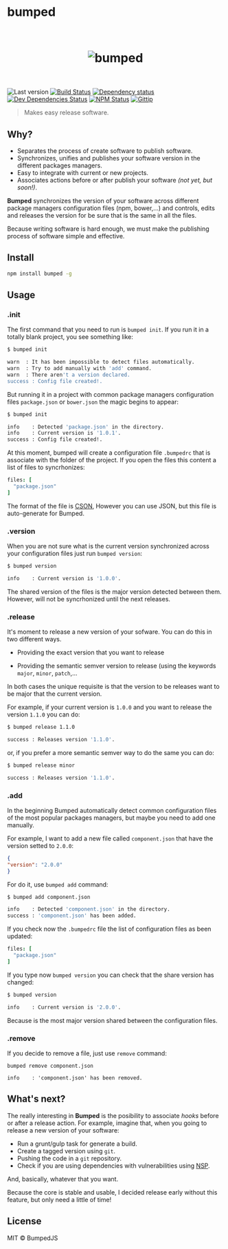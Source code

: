 # bumped

<h1 align="center">
  <br>
  <img src="http://i.imgur.com/DmMbFwL.png" alt="bumped">
  <br>
  <br>
</h1>

![Last version](https://img.shields.io/github/tag/bumped/bumped.svg?style=flat-square)
[![Build Status](http://img.shields.io/travis/bumped/bumped/master.svg?style=flat-square)](https://travis-ci.org/bumped/bumped)
[![Dependency status](http://img.shields.io/david/bumped/bumped.svg?style=flat-square)](https://david-dm.org/bumped/bumped)
[![Dev Dependencies Status](http://img.shields.io/david/dev/bumped/bumped.svg?style=flat-square)](https://david-dm.org/bumped/bumped#info=devDependencies)
[![NPM Status](http://img.shields.io/npm/dm/bumped.svg?style=flat-square)](https://www.npmjs.org/package/bumped)
[![Gittip](http://img.shields.io/gittip/kikobeats.svg?style=flat-square)](https://www.gittip.com/kikobeats)

> Makes easy release software.

## Why?

- Separates the process of create software to publish software.
- Synchronizes, unifies and publishes your software version in the different packages managers.
- Easy to integrate with current or new projects.
- Associates actions before or after publish your software *(not yet, but soon!)*.

**Bumped** synchronizes the version of your software across different package managers configuration files (npm, bower,...) and controls, edits and releases the version for be sure that is the same in all the files.

Because writing software is hard enough, we must make the publishing process of software simple and effective.

## Install

```bash
npm install bumped -g
```

## Usage

### .init

The first command that you need to run is `bumped init`. If you run it in a totally blank project, you
see something like:

```bash
$ bumped init

warn  : It has been impossible to detect files automatically.
warn  : Try to add manually with 'add' command.
warn  : There aren't a version declared.
success : Config file created!.
```

But running it in a project with common package managers configuration files `package.json` or `bower.json` the magic begins to appear:

```bash
$ bumped init

info	: Detected 'package.json' in the directory.
info	: Current version is '1.0.1'.
success	: Config file created!.
```

At this moment, bumped will create a configuration file `.bumpedrc` that is associate with the folder of the project. If you open the files this content a list of files to syncrhonizes:

```cson
files: [
  "package.json"
]
```

The format of the file is [CSON](https://github.com/bevry/cson), However you can use JSON, but this file is auto-generate for Bumped.

### .version

When you are not sure what is the current version synchronized across your configuration files just run `bumped version`:

```bash
$ bumped version

info	: Current version is '1.0.0'.
```

The shared version of the files is the major version detected between them. However, will not be syncrhonized until the next releases.

### .release

It's moment to release a new version of your sofware. You can do this in two different ways.

- Providing the exact version that you want to release

- Providing the semantic semver version to release (using the keywords `major`, `minor`, `patch`,...

In both cases the unique requisite is that the version to be releases want to be major that the current version.

For example, if your current version is `1.0.0` and you want to release the version `1.1.0` you can do:

```bash
$ bumped release 1.1.0

success	: Releases version '1.1.0'.
```

or, if you prefer a more semantic semver way to do the same you can do:

```bash
$ bumped release minor

success	: Releases version '1.1.0'.
```

### .add

In the beginning Bumped automatically  detect common configuration files of the most popular packages managers, but maybe you need to add one manually.

For example, I want to add a new file called `component.json` that have the version setted to `2.0.0`: 

```json
{
"version": "2.0.0"
}
```

For do it, use `bumped add` command:

```bash
$ bumped add component.json

info    : Detected 'component.json' in the directory.
success	: 'component.json' has been added.
```

If you check now the `.bumpedrc` file the list of configuration files as been updated: 

```cson
files: [
  "package.json"
]
```

If you type now `bumped version` you can check that the share version has changed:

```bash
$ bumped version

info	: Current version is '2.0.0'.
```

Because is the most major version shared between the configuration files.

### .remove

If you decide to remove a file, just use `remove` command:

```
bumped remove component.json

info	: 'component.json' has been removed.
```

## What's next?

The really interesting in **Bumped** is the posibility to associate *hooks* before or after a release action. For example, imagine that, when you going to release a new version of your software:

- Run a grunt/gulp task for generate a build.
- Create a tagged version using `git`.
- Pushing the code in a `git` repository.
- Check if you are using dependencies with vulnerabilities using [NSP](https://nodesecurity.io).

And, basically, whatever that you want.

Because the core is stable and usable, I decided release early without this feature, but only need a little of time!

## License

MIT © BumpedJS
